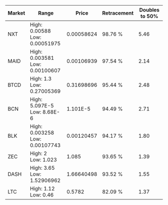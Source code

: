 | Market | Range | Price| Retracement | Doubles to 50% |
| --- | --- | --- | --- | --- |
| NXT | High: 0.00588<br />Low: 0.00051975 | 0.00058624 | 98.76 % | 5.46 |
| MAID | High: 0.003581<br />Low: 0.00100607 | 0.00106939 | 97.54 % | 2.14 |
| BTCD | High: 1.3<br />Low: 0.27005369 | 0.31698696 | 95.44 % | 2.48 |
| BCN | High: 5.097E-5<br />Low: 8.68E-6 | 1.101E-5 | 94.49 % | 2.71 |
| BLK | High: 0.003258<br />Low: 0.00107743 | 0.00120457 | 94.17 % | 1.80 |
| ZEC | High: 2<br />Low: 1.023 | 1.085 | 93.65 % | 1.39 |
| DASH | High: 3.65<br />Low: 1.52906962 | 1.66640498 | 93.52 % | 1.55 |
| LTC | High: 1.12<br />Low: 0.46 | 0.5782 | 82.09 % | 1.37 |
